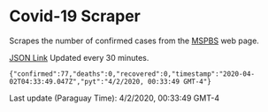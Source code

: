 # Covid-19 Scraper

Scrapes the number of confirmed cases from the [MSPBS](https://www.mspbs.gov.py/covid-19.php) web page.

[JSON Link](https://jmayalag.github.io/covid19-scrape/cases.json)
Updated every 30 minutes.
```
{"confirmed":77,"deaths":0,"recovered":0,"timestamp":"2020-04-02T04:33:49.047Z","pyt":"4/2/2020, 00:33:49 GMT-4"}
```
Last update (Paraguay Time): 4/2/2020, 00:33:49 GMT-4